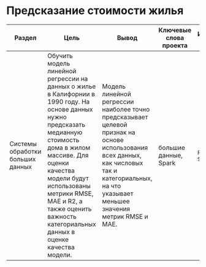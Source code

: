 # Предсказание стоимости жилья

Раздел | Цель | Вывод  | Ключевые слова проекта | Используемые библиотеки
------------- |---------------- | ----------------  | ---------------- | -----------------------
Системы обработки больших данных | Oбучить модель линейной регрессии на данных о жилье в Калифорнии в 1990 году. На основе данных нужно предсказать медианную стоимость дома в жилом массиве. Для оценки качества модели будут использованы метрики RMSE, MAE и R2, а также оценить важность категориальных данных в оценке качества модели.| Модель линейной регрессии наиболее точно предсказывает целевой признак на основе использования всех данных, как числовых так и категориальных, на что указывает меньшее значения метрик RMSE и MAE. | большие данные, Spark  | `Pandas`, `Python`, `Spark`

